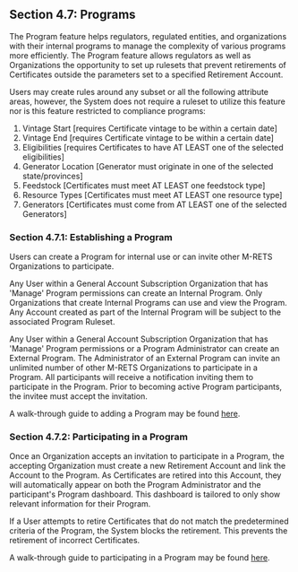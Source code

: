 ## Section 4.7: Programs

The Program feature helps regulators, regulated entities, and organizations with their internal programs to manage the complexity of various programs more efficiently. The Program feature allows regulators as well as Organizations the opportunity to set up rulesets that prevent retirements of Certificates outside the parameters set to a specified Retirement Account. 

Users may create rules around any subset or all the following attribute areas, however, the System does not require a ruleset to utilize this feature nor is this feature restricted to compliance programs:

<ol>
  <li>Vintage Start [requires Certificate vintage to be within a certain date]</li>
  <li>Vintage End [requires Certificate vintage to be within a certain date]</li>
  <li>Eligibilities [requires Certificates to have AT LEAST one of the selected eligibilities]</li>
  <li>Generator Location [Generator must originate in one of the selected state/provinces]</li>
  <li>Feedstock [Certificates must meet AT LEAST one feedstock type]</li>
  <li>Resource Types [Certificates must meet AT LEAST one resource type]</li>
  <li>Generators [Certificates must come from AT LEAST one of the selected Generators]</li>
  </ol>

### Section 4.7.1: Establishing a Program

Users can create a Program for internal use or can invite other M-RETS Organizations to participate.

Any User within a General Account Subscription Organization that has 'Manage' Program permissions can create an Internal Program. Only Organizations that create Internal Programs can use and view the Program. Any Account created as part of the Internal Program will be subject to the associated Program Ruleset.

Any User within a General Account Subscription Organization that has 'Manage' Program permissions or a Program Administrator can create an External Program. The Administrator of an External Program can invite an unlimited number of other M-RETS Organizations to participate in a Program. All participants will receive a notification inviting them to participate in the Program. Prior to becoming active Program participants, the invitee must accept the invitation.

A walk-through guide to adding a Program may be found [here](https://mrets.github.io/Help/program_adding_program).

### Section 4.7.2: Participating in a Program

Once an Organization accepts an invitation to participate in a Program, the accepting Organization must create a new Retirement Account and link the Account to the Program. As Certificates are retired into this Account, they will automatically appear on both the Program Administrator and the participant's Program dashboard. This dashboard is tailored to only show relevant information for their Program.

If a User attempts to retire Certificates that do not match the predetermined criteria of the Program, the System blocks the retirement. This prevents the retirement of incorrect Certificates.

A walk-through guide to participating in a Program may be found [here](https://mrets.github.io/Help/program_participating_programs).
